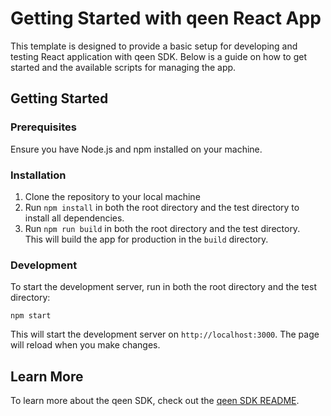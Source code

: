# Getting Started with qeen React App

This template is designed to provide a basic setup for developing and testing React application with qeen SDK. Below is a guide on how to get started and the available scripts for managing the app.

## Getting Started

### Prerequisites

Ensure you have Node.js and npm installed on your machine.

### Installation

1. Clone the repository to your local machine
2. Run `npm install` in both the root directory and the test directory to install all dependencies.
3. Run `npm run build` in both the root directory and the test directory.\
    This will build the app for production in the `build` directory.

### Development

To start the development server, run in both the root directory and the test directory:

```
npm start
```

This will start the development server on `http://localhost:3000`.
The page will reload when you make changes.

## Learn More

To learn more about the qeen SDK, check out the [qeen SDK README](../README.md).